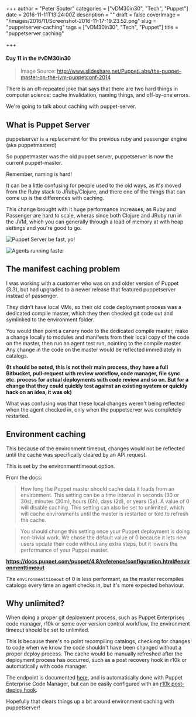 +++
author = "Peter Souter"
categories = ["vDM30in30", "Tech", "Puppet"]
date = 2016-11-11T13:24:00Z
description = ""
draft = false
coverImage = "/images/2016/11/Screenshot-2016-11-17-19.23.52.png"
slug = "puppetserver-caching"
tags = ["vDM30in30", "Tech", "Puppet"]
title = "puppetserver caching"

+++

#### Day 11 in the #vDM30in30
> Image Source: http://www.slideshare.net/PuppetLabs/the-puppet-master-on-the-jvm-puppetconf-2014

There is an oft-repeated joke that says that there are two hard things in computer science: cache invalidation, naming things, and off-by-one errors.

We're going to talk about caching with puppet-server.

## What is Puppet Server

puppetserver is a replacement for the previous ruby and passenger engine (aka puppetmasterd)

So puppetmaster was the old puppet server, puppetserver is now the current puppet-master.

Remember, naming is hard!

It can be a little confusing for people used to the old ways, as it's moved from the Ruby stack to JRuby/Clojure, and there one of the things that can come up is the differences with caching.

This change brought with it huge performance increases, as Ruby and Passenger are hard to scale, wheras since both Clojure and JRuby run in the JVM, which you can generally through a load of memory at with heap settings and you're good to go.

![Puppet Server be fast, yo!](/images/2016/11/Screenshot-2016-11-17-19.17.42.png)

![Agents running faster](/images/2016/11/Screenshot-2016-11-17-19.19.47.png)

## The manifest caching problem

I was working with a customer who was on and older version of Puppet (3.3), but had upgraded to a newer release that featured puppetserver instead of passenger.

They didn't have local VMs, so their old code deployment process was a dedicated compile master, which they then checked git code out and symlinked to the environment folder.

You would then point a canary node to the dedicated compile master, make a change locally to modules and manifests from their local copy of the code on the master, then run an agent test run, pointing to the compile master. Any change in the code on the master would be reflected immediately in catalogs.

**(It should be noted, this is not their main process, they have a full Bitbucket, pull-request with review workflow, code manager, file sync etc. process for actual deployments with code review and so on. But for a change that they could quickly test against an existing system or quickly hack on an idea, it was ok)**

What was confusing was that these local changes weren't being reflected when the agent checked in, only when the puppetserver was completely restarted.

## Environment caching

This because of the environment timeout, changes would not be reflected until the cache was specifically cleared by an API request.

This is set by the environmenttimeout option.

From the docs:

> How long the Puppet master should cache data it loads from an environment. This setting can be a time interval in seconds (30 or 30s), minutes (30m), hours (6h), days (2d), or years (5y). A value of 0 will disable caching. This setting can also be set to unlimited, which will cache environments until the master is restarted or told to refresh the cache.

> You should change this setting once your Puppet deployment is doing non-trivial work. We chose the default value of 0 because it lets new users update their code without any extra steps, but it lowers the performance of your Puppet master.

**https://docs.puppet.com/puppet/4.8/reference/configuration.html#environmenttimeout**

The `environmenttimeout` of 0 is less performant, as the master recompiles catalogs every time an agent checks in, but it's more expected behaviour.

## Why unlimited?

When doing a proper git deployment process, such as Puppet Enterprises code manager, r10k or some over version control workflow, the environment timeout should be set to unlimited.

This is because there's no point recompiling catalogs, checking for changes to code when we know the code shouldn't have been changed without a proper deploy process. The cache would be manually refreshed after the deployment process has occurred, such as a post recovery hook in r10k or automatically with code manager.

The endpoint is documented [here](https://docs.puppet.com/puppetserver/latest/admin-api/v1/environment-cache.html), and is automatically done with Puppet Enterprise Code Manager, but can be easily configured with an [r10k post-deploy hook](https://docs.puppet.com/pe/latest/r10k_custom.html#postrun).

Hopefully that clears things up a bit around environment caching with puppetserver!
